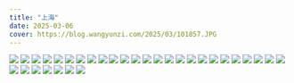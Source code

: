 ```yaml
---
title: "上海"
date: 2025-03-06
cover: https://blog.wangyunzi.com/2025/03/101857.JPG
---
```


![](https://blog.wangyunzi.com/2025/03/101857.JPG)
![](https://blog.wangyunzi.com/2025/03/102253.JPG)
![](https://blog.wangyunzi.com/2025/03/101857.JPG)
![](https://blog.wangyunzi.com/2025/03/102416.JPG)
![](https://blog.wangyunzi.com/2025/03/102253.JPG)
![](https://blog.wangyunzi.com/2025/03/102626.JPG)
![](https://blog.wangyunzi.com/2025/03/102522.JPG)
![](https://blog.wangyunzi.com/2025/03/102543.JPG)
![](https://blog.wangyunzi.com/2025/03/102652.JPG)
![](https://blog.wangyunzi.com/2025/03/102907.JPG)
![](https://blog.wangyunzi.com/2025/03/102725.JPG)
![](https://blog.wangyunzi.com/2025/03/103251.JPG)
![](https://blog.wangyunzi.com/2025/03/103232.JPG)
![](https://blog.wangyunzi.com/2025/03/103158.JPG)
![](https://blog.wangyunzi.com/2025/03/103259.JPG)
![](https://blog.wangyunzi.com/2025/03/103318.JPG)
![](https://blog.wangyunzi.com/2025/03/103331.JPG)
![](https://blog.wangyunzi.com/2025/03/103348.JPG)
![](https://blog.wangyunzi.com/2025/03/103458.JPG)
![](https://blog.wangyunzi.com/2025/03/103416.JPG)
![](https://blog.wangyunzi.com/2025/03/103355.JPG)
![](https://blog.wangyunzi.com/2025/03/103505.JPG)
![](https://blog.wangyunzi.com/2025/03/103603.JPG)
![](https://blog.wangyunzi.com/2025/03/103600.JPG)
![](https://blog.wangyunzi.com/2025/03/103543.JPG)
![](https://blog.wangyunzi.com/2025/03/103524.JPG)
![](https://blog.wangyunzi.com/2025/03/103639.JPG)
![](https://blog.wangyunzi.com/2025/03/103651.JPG)
![](https://blog.wangyunzi.com/2025/03/103628.JPG)
![](https://blog.wangyunzi.com/2025/03/103631.JPG)
![](https://blog.wangyunzi.com/2025/03/103746.JPG)
![](https://blog.wangyunzi.com/2025/03/103727.JPG)